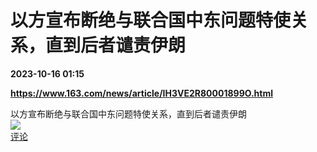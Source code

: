 # 以方宣布断绝与联合国中东问题特使关系，直到后者谴责伊朗

**2023-10-16 01:15**

**https://www.163.com/news/article/IH3VE2R80001899O.html**

以方宣布断绝与联合国中东问题特使关系，直到后者谴责伊朗  
![](https://img3.chouti.com/CHOUTI_231015_BE56583C4D15445BBC859EEFD61FFFB4.jpg)  
[评论](https://m.chouti.com/link/40298002)